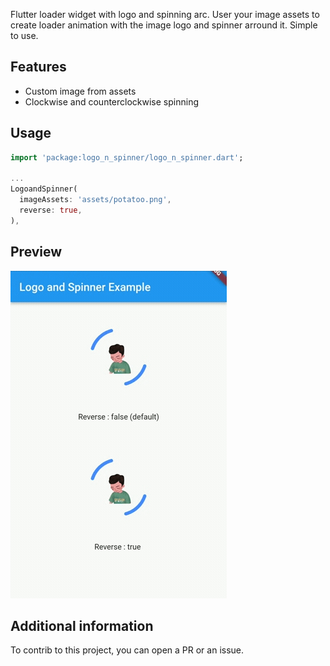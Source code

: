 Flutter loader widget with logo and spinning arc. User your image assets to create loader animation with the image logo and spinner arround it. Simple to use.
## Features

- Custom image from assets
- Clockwise and counterclockwise spinning

## Usage

```dart
import 'package:logo_n_spinner/logo_n_spinner.dart';

...
LogoandSpinner(
  imageAssets: 'assets/potatoo.png',
  reverse: true,
),
```

## Preview

<img src="https://github.com/pmatatias/logo-n-spinner/blob/master/assets/preview.gif" alt="img prev" title="img prev"> 

## Additional information

To contrib to this project, you can open a PR or an issue.
